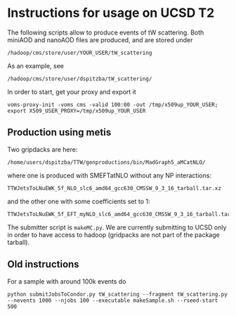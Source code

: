 
# Instructions for usage on UCSD T2

The following scripts allow to produce events of tW scattering.
Both miniAOD and nanoAOD files are produced, and are stored under
```
/hadoop/cms/store/user/YOUR_USER/tW_scattering
```
As an example, see
```
/hadoop/cms/store/user/dspitzba/tW_scattering/
```


In order to start, get your proxy and export it
```
voms-proxy-init -voms cms -valid 100:00 -out /tmp/x509up_YOUR_USER; export X509_USER_PROXY=/tmp/x509up_YOUR_USER
```

## Production using metis

Two gripdacks are here:
```
/home/users/dspitzba/TTW/genproductions/bin/MadGraph5_aMCatNLO/
```
where one is produced with SMEFTatNLO without any NP interactions:
```
TTWJetsToLNuEWK_5f_NLO_slc6_amd64_gcc630_CMSSW_9_3_16_tarball.tar.xz
```
and the other one with some coefficients set to 1:
```
TTWJetsToLNuEWK_5f_EFT_myNLO_slc6_amd64_gcc630_CMSSW_9_3_16_tarball.tar.xz
```

The submitter script is `makeMC.py`.
We are currently submitting to UCSD only in order to have access to hadoop (gridpacks are not part of the package tarball).


## Old instructions

For a sample with around 100k events do
```
python submitJobsToCondor.py tW_scattering --fragment tW_scattering.py --nevents 1000 --njobs 100 --executable makeSample.sh --rseed-start 500
```
